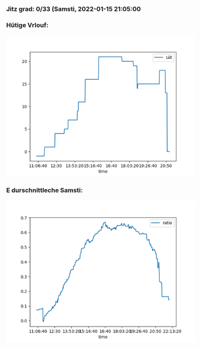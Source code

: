 ### Jitz grad: 0/33 (Samsti, 2022-01-15 21:05:00

### Hütige Vrlouf:
![Graph](Today.png)

### E durschnittleche Samsti:
![Graph](Samsti.png)